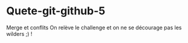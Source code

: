 # Quete-git-github-5
Merge et conflits
On relève le challenge et on ne se décourage pas les wilders ;) !
